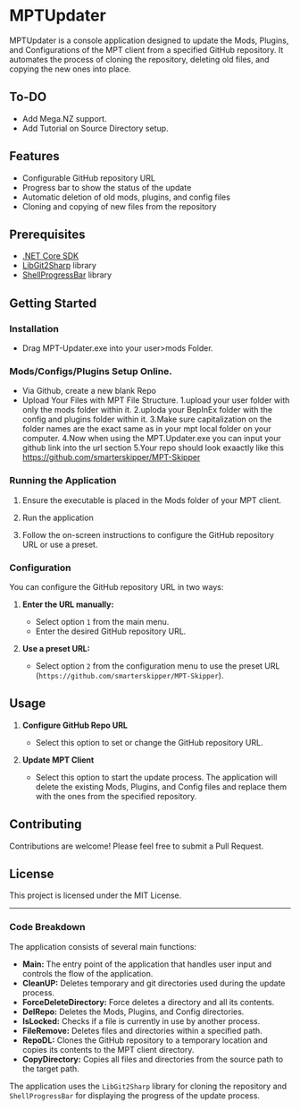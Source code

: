 # MPTUpdater

MPTUpdater is a console application designed to update the Mods, Plugins, and Configurations of the MPT client from a specified GitHub repository. It automates the process of cloning the repository, deleting old files, and copying the new ones into place.

## To-DO
- Add Mega.NZ support.
- Add Tutorial on Source Directory setup.

## Features

- Configurable GitHub repository URL
- Progress bar to show the status of the update
- Automatic deletion of old mods, plugins, and config files
- Cloning and copying of new files from the repository

## Prerequisites

- [.NET Core SDK](https://dotnet.microsoft.com/download)
- [LibGit2Sharp](https://github.com/libgit2/libgit2sharp) library
- [ShellProgressBar](https://github.com/Mpdreamz/shellprogressbar) library

## Getting Started

### Installation
- Drag MPT-Updater.exe into your user>mods Folder.
### Mods/Configs/Plugins Setup Online.
- Via Github, create a new blank Repo
- Upload Your Files with MPT File Structure.
  1.upload your user folder with only the mods folder within it.
  2.uploda your BepInEx folder with the config and plugins folder within it.
  3.Make sure capitalization on the folder names are the exact same as in your mpt local folder on your computer.
  4.Now when using the MPT.Updater.exe you can input your github link into the url section
  5.Your repo should look exaactly like this https://github.com/smarterskipper/MPT-Skipper


### Running the Application

1. Ensure the executable is placed in the Mods folder of your MPT client.

2. Run the application

3. Follow the on-screen instructions to configure the GitHub repository URL or use a preset.

### Configuration

You can configure the GitHub repository URL in two ways:

1. **Enter the URL manually:**
   - Select option `1` from the main menu.
   - Enter the desired GitHub repository URL.

2. **Use a preset URL:**
   - Select option `2` from the configuration menu to use the preset URL (`https://github.com/smarterskipper/MPT-Skipper`).

## Usage

1. **Configure GitHub Repo URL**
   - Select this option to set or change the GitHub repository URL.

2. **Update MPT Client**
   - Select this option to start the update process. The application will delete the existing Mods, Plugins, and Config files and replace them with the ones from the specified repository.

## Contributing

Contributions are welcome! Please feel free to submit a Pull Request.

## License

This project is licensed under the MIT License.

---

### Code Breakdown

The application consists of several main functions:

- **Main:** The entry point of the application that handles user input and controls the flow of the application.
- **CleanUP:** Deletes temporary and git directories used during the update process.
- **ForceDeleteDirectory:** Force deletes a directory and all its contents.
- **DelRepo:** Deletes the Mods, Plugins, and Config directories.
- **IsLocked:** Checks if a file is currently in use by another process.
- **FileRemove:** Deletes files and directories within a specified path.
- **RepoDL:** Clones the GitHub repository to a temporary location and copies its contents to the MPT client directory.
- **CopyDirectory:** Copies all files and directories from the source path to the target path.

The application uses the `LibGit2Sharp` library for cloning the repository and `ShellProgressBar` for displaying the progress of the update process.
